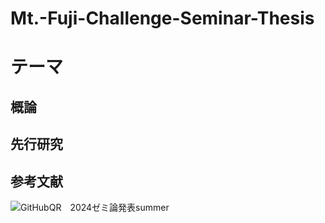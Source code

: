 # Mt.-Fuji-Challenge-Seminar-Thesis

# テーマ
## 概論

## 先行研究

## 参考文献

![GitHubQR　2024ゼミ論発表summer](https://github.com/user-attachments/assets/09e097df-7a05-41fb-aa37-6c85a1a5a2cf)
